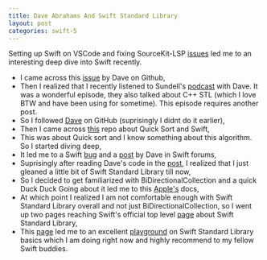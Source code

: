 ```yaml
---
title: Dave Abrahams And Swift Standard Library
layout: post
categories: swift-5
---
```


Setting up Swift on VSCode and fixing SourceKit-LSP [issues] led me to an interesting deep dive into Swift recently. 

- I came across this [issue] by Dave on Github,
- Then I realized that I recently listened to Sundell's [podcast] with Dave. It was a wonderful episode, they also talked about C++ STL (which I love BTW and have been using for sometime). This episode requires another post.
- So I followed [Dave] on GitHub (suprisingly I didnt do it earlier),
- Then I came across [this] repo about Quick Sort and Swift,
- This was about Quick sort and I know something about this algorithm. So I started diving deep,
- It led me to a Swift [bug] and a [post] by Dave in Swift forums,
- Suprisingly after reading Dave's code in the [post], I realized that I just gleaned a little bit of Swift Standard Library till now,
- So I decided to get familiarized with BiDirectionalCollection and a quick Duck Duck Going about it led me to this [Apple's] docs,
- At which point I realized I am not comfortable enough with Swift Standard Library overall and not just BiDirectionalCollection, so I went up two pages reaching Swift's official top level [page] about Swift Standard Library,
- This [page] led me to an excellent [playground] on Swift Standard Library basics which I am doing right now and highly recommend to my fellow Swift buddies.

[issues]: https://nikhil0487.github.io/swift-5/2020/06/07/swift-in-vscode.html
[issue]: https://github.com/emacs-lsp/lsp-sourcekit/issues/3
[podcast]: https://www.swiftbysundell.com/podcast/71/
[Dave]: https://github.com/dabrahams
[this]: https://github.com/dabrahams/DivideAndConquer
[bug]: https://bugs.swift.org/browse/SR-12524
[post]: https://forums.swift.org/t/solving-the-mutating-slice-cow-problem/35297
[Apple's]: https://developer.apple.com/documentation/swift/bidirectionalcollection
[Apple's]: https://developer.apple.com/documentation/swift/swift_standard_library
[page]: https://developer.apple.com/documentation/swift/swift_standard_library
[playground]: https://developer.apple.com/sample-code/swift/downloads/standard-library.zip

